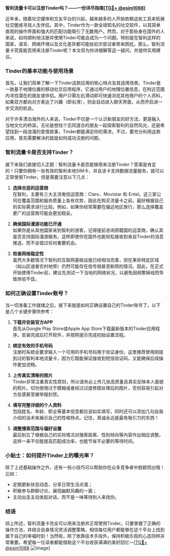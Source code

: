**智利流量卡可以注册Tinder吗？——一份详尽指南[[TG💪+ @esim1088](https://t.me/s/esim1088)]**

近年来，随着社交媒体和交友平台的兴起，越来越多的人开始依赖这些工具来拓展社交圈或寻找人生伴侣。其中，Tinder作为一款全球知名的社交软件，以其简单直观的操作界面和强大的匹配功能吸引了无数用户。然而，对于那些身在国外的人来说，如何顺利地注册并使用Tinder可能会成为一个问题。特别是在智利这样的国家，语言、网络环境以及文化差异都可能给初次尝试者带来困扰。那么，智利流量卡究竟能否用来注册Tinder呢？本文将为你详细解答这一疑问，并提供实用建议。

### Tinder的基本功能与使用场景

首先，让我们简单了解一下Tinder这款应用的核心特点及其适用场景。Tinder是一款基于地理位置的移动社交应用程序，它通过用户的地理位置信息，在附近范围内寻找潜在的朋友或伴侣。用户只需左右滑动即可快速浏览其他用户的个人资料，如果双方都向对方表达了兴趣（即右滑），则会自动进入聊天界面，从而开启进一步交流的机会。

对于许多漂泊海外的人来说，Tinder不仅是一个认识新朋友的好方法，更是融入当地文化的桥梁。无论是想找个志同道合的朋友一起探索智利的自然风光，还是希望找到一段浪漫的爱情故事，Tinder都能满足你的需求。不过，要充分利用这款应用，首先需要解决的就是如何成功注册的问题。

### 智利流量卡是否支持Tinder？

接下来我们直接切入正题：智利流量卡是否能够用来注册Tinder？答案是肯定的！只要你拥有一张有效的智利本地SIM卡，并且该卡支持数据流量服务，就可以正常使用Tinder。但是需要注意以下几点：

1. **选择合适的运营商**  
   在智利，主要有三大主流电信运营商：Claro、Movistar 和 Entel。这三家公司在覆盖范围和服务质量上各有优势，因此在购买流量卡之前，最好根据自己的实际需求进行比较。例如，如果你经常需要在偏远地区旅行，那么选择覆盖更广的运营商可能会更加稳妥。

2. **确保国际漫游功能已开通**  
   如果你是从其他国家来到智利的游客，记得提前咨询原籍国的运营商，确认其是否支持国际漫游服务。这样即使你在国外也能轻松接收到来自Tinder的消息推送，而不会错过任何重要机会。

3. **检查网络稳定性**  
   虽然大多数情况下智利的互联网基础设施已经相当完善，但在某些特定区域（如山区或者农村地带）仍然可能存在信号弱甚至断网的情况。因此，在正式开始使用Tinder前，建议先测试一下当地的网络状况，以避免因频繁掉线而导致体验不佳。

### 如何正确设置Tinder账号？

当一切准备工作就绪之后，接下来就是如何正确设置自己的Tinder账号了。以下是几个关键步骤供参考：

1. **下载并安装官方APP**  
   首先从Google Play Store或Apple App Store下载最新版本的Tinder应用程序。安装完成后打开软件，并按照提示完成初始设置流程。

2. **绑定有效的手机号码**  
   注册时系统会要求输入一个可用的手机号码用于验证身份。这里推荐使用刚提到过的智利本地流量卡，因为它既能保证接收到短信验证码，又能确保后续操作更加流畅。

3. **上传真实清晰的照片**  
   Tinder非常注重真实性原则，所以请务必上传几张高质量且真实反映本人面貌的照片。切勿使用过于模糊或者经过过度修图处理后的图片，否则容易引起对方反感甚至被举报封禁。

4. **填写完整详细的个人资料**  
   包括姓名、年龄、职业等基本信息都应该如实填写，同时还可以添加几句自我介绍的话术来展示自己的性格特点。记住，真诚永远是最有吸引力的东西！

5. **调整搜索范围与偏好设置**  
   最后别忘了根据自己的实际情况对搜索距离、性别倾向等内容作出相应调整。这样一来不仅能提高匹配成功率，也能节省不必要的等待时间。

### 小贴士：如何提升Tinder上的曝光率？

除了上述基础操作之外，还有一些小技巧可以帮助你在众多竞争者中脱颖而出哦！比如：

- 定期更新状态动态，分享日常生活点滴；
- 积极参与群聊讨论，展现幽默风趣的一面；
- 主动出击主动发起对话，而不是一味等待别人来找你。

### 结语

综上所述，智利流量卡完全可以用来注册并正常使用Tinder。只要掌握了正确的操作方法，并结合自身情况灵活调整策略，相信每位用户都能够在这个平台上找到属于自己的幸福时刻！当然啦，除了依靠技术手段外，保持积极乐观的心态同样非常重要。希望每一位读者都能借助这个平台收获满满的美好回忆～[[TG💪+ @esim1088](https://t.me/s/esim1088) ![Image](https://i.postimg.cc/4NQfJmqS/Snipaste-2025-05-13-00-14-12.png)]